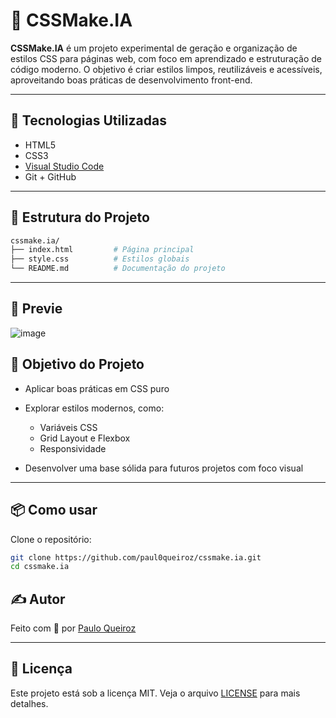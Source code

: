 
# 🎨 CSSMake.IA

**CSSMake.IA** é um projeto experimental de geração e organização de estilos CSS para páginas web, com foco em aprendizado e estruturação de código moderno. O objetivo é criar estilos limpos, reutilizáveis e acessíveis, aproveitando boas práticas de desenvolvimento front-end.

---

## 🚀 Tecnologias Utilizadas

- HTML5
- CSS3
- [Visual Studio Code](https://code.visualstudio.com/)
- Git + GitHub

---

## 📁 Estrutura do Projeto

```bash
cssmake.ia/
├── index.html         # Página principal
├── style.css          # Estilos globais
└── README.md          # Documentação do projeto
````

---

## 📸 Previe
![image](https://github.com/user-attachments/assets/e508d074-8c7a-42ec-adf5-d79bc8375f4e)


## 🎯 Objetivo do Projeto

* Aplicar boas práticas em CSS puro
* Explorar estilos modernos, como:

  * Variáveis CSS
  * Grid Layout e Flexbox
  * Responsividade
* Desenvolver uma base sólida para futuros projetos com foco visual

---

## 📦 Como usar

Clone o repositório:

```bash
git clone https://github.com/paul0queiroz/cssmake.ia.git
cd cssmake.ia
```

## ✍️ Autor

Feito com 💙 por [Paulo Queiroz](https://github.com/paul0queiroz)

---

## 📄 Licença

Este projeto está sob a licença MIT. Veja o arquivo [LICENSE](LICENSE) para mais detalhes.

```

